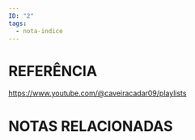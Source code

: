 ```yaml
---
ID: "2"
tags:
  - nota-indice
---
```

# REFERÊNCIA

https://www.youtube.com/@caveiracadar09/playlists

# NOTAS RELACIONADAS

